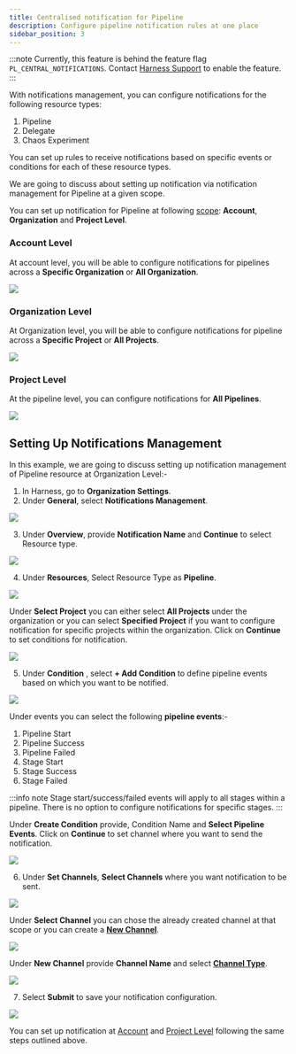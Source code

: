 ```yaml
---
title: Centralised notification for Pipeline
description: Configure pipeline notification rules at one place
sidebar_position: 3
---
```


:::note
Currently, this feature is behind the feature flag `PL_CENTRAL_NOTIFICATIONS`. Contact [Harness Support](mailto:support@harness.io) to enable the feature.
:::

With notifications management, you can configure notifications for the following resource types:

1. Pipeline
2. Delegate
3. Chaos Experiment 

You can set up rules to receive notifications based on specific events or conditions for each of these resource types.

We are going to discuss about setting up notification via notification management for Pipeline at a given scope. 

You can set up notification for Pipeline at following [scope](https://developer.harness.io/docs/platform/role-based-access-control/rbac-in-harness/#permissions-hierarchy-scopes): **Account**, **Organization** and **Project Level**. 

### **Account Level**

At account level, you will be able to configure notifications for pipelines across a **Specific Organization** or **All Organization**.

![](./static/account_level_notification_management.png)

### **Organization Level**

At Organization level, you will be able to configure notifications for pipeline across a **Specific Project** or **All Projects**.

![](./static/organization_level_notification_manage.png)

### **Project Level**

At the pipeline level, you can configure notifications for **All Pipelines**.

![](./static/project_level_notification_manage.png)

## Setting Up Notifications Management

In this example, we are going to discuss setting up notification management of Pipeline resource at Organization Level:-

1. In Harness, go to **Organization Settings**.
2. Under **General**, select **Notifications Management**. 

![](./static/Organization_setting_notification_management.png)

3. Under **Overview**, provide **Notification Name** and **Continue** to select Resource type.

![](./static/new-notification-setup.png)

4. Under **Resources**, Select Resource Type as **Pipeline**. 

![](./static/resource_type.png)

Under **Select Project** you can either select **All Projects** under the organization or you can select **Specified Project** if you want to configure notification for specific projects within the organization. Click on **Continue** to set conditions for notification.

![](./static/pipeline_resource.png)

5. Under **Condition** , select **+ Add Condition** to define pipeline events based on which you want to be notified.

![](./static/resource_pipeline_condition.png)

Under events you can select the following **pipeline events**:-

1. Pipeline Start
2. Pipeline Success
3. Pipeline Failed
4. Stage Start
5. Stage Success
5. Stage Failed

:::info note
Stage start/success/failed events will apply to all stages within a pipeline. There is no option to configure notifications for specific stages.
:::

Under **Create Condition** provide, Condition Name and **Select Pipeline Events**. Click on **Continue** to set channel where you want to send the notification.

![](./static/set_pipeline_events.png)

6. Under **Set Channels**, **Select Channels** where you want notification to be sent.

![](./static/set_channels.png)

Under **Select Channel** you can chose the already created channel at that scope or you can create a [**New Channel**](/docs/platform/notifications/notification-settings.md).

![](./static/select_channels.png)

Under **New Channel** provide **Channel Name** and select [**Channel Type**](/docs/platform/notifications/notification-settings#configure-pipeline-notifications).

![](./static/create_new_channel.png)

7. Select **Submit** to save your notification configuration.

![](./static/submit_notification.png)

You can set up notification at [Account](#account-level) and [Project Level](#project-level) following the same steps outlined above.











